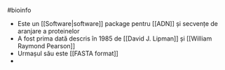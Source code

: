 #bioinfo 
- Este un [[Software|software]] package pentru [[ADN]] și secvențe de aranjare a proteinelor
- A fost prima dată descris în 1985 de [[David J. Lipman]] și [[William Raymond Pearson]]
- Urmașul său este [[FASTA format]]
- 